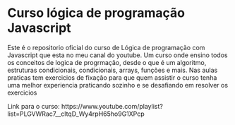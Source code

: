 <h1> Curso lógica de programação Javascript </h1>

<p> Este é o repositorio oficial do curso de Lógica de programação com Javascript que esta no meu canal do youtube. Um curso onde ensino todos os conceitos de logica de progrmação, desde o que é um algoritmo, estruturas condicionais, condicionais, arrays, funções e mais. Nas aulas praticas tem exercicios de fixação para que quem assistir o curso tenha uma melhor experiencia praticando sozinho e se desafiando em resolver os exercicios </p>
<p> Link para o curso: https://www.youtube.com/playlist?list=PLGVWRac7__cltqD_Wy4rpH65ho9G1XPcp </p>

<p>  </p>
